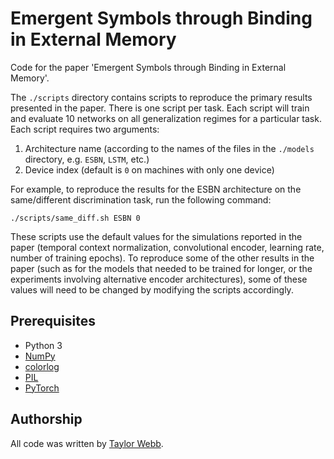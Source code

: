 # Emergent Symbols through Binding in External Memory

Code for the paper 'Emergent Symbols through Binding in External Memory'.

The `./scripts` directory contains scripts to reproduce the primary results presented in the paper. There is one script per task. Each script will train and evaluate 10 networks on all generalization regimes for a particular task. Each script requires two arguments:
1. Architecture name (according to the names of the files in the `./models` directory, e.g. `ESBN`, `LSTM`, etc.)
2. Device index (default is `0` on machines with only one device)

For example, to reproduce the results for the ESBN architecture on the same/different discrimination task, run the following command:
```
./scripts/same_diff.sh ESBN 0
```
These scripts use the default values for the simulations reported in the paper (temporal context normalization, convolutional encoder, learning rate, number of training epochs). To reproduce some of the other results in the paper (such as for the models that needed to be trained for longer, or the experiments involving alternative encoder architectures), some of these values will need to be changed by modifying the scripts accordingly.

## Prerequisites

- Python 3
- [NumPy](https://numpy.org/)
- [colorlog](https://github.com/borntyping/python-colorlog)
- [PIL](https://pillow.readthedocs.io/en/3.1.x/installation.html)
- [PyTorch](https://pytorch.org/)

## Authorship

All code was written by [Taylor Webb](https://github.com/taylorwwebb). 
